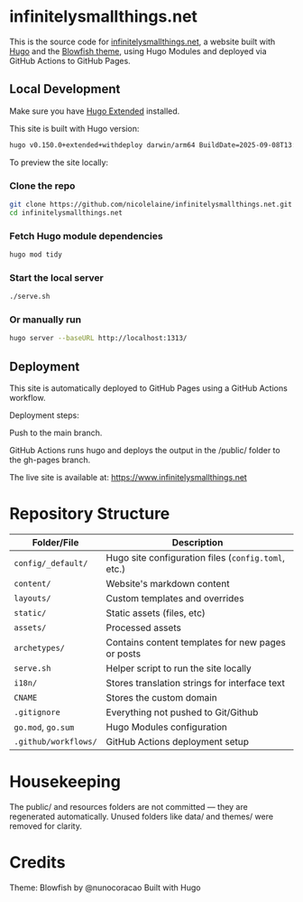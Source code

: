 # infinitelysmallthings.net

This is the source code for [infinitelysmallthings.net](https://www.infinitelysmallthings.net), a website built with [Hugo](https://gohugo.io/) and the [Blowfish theme](https://github.com/nunocoracao/blowfish), using Hugo Modules and deployed via GitHub Actions to GitHub Pages.

## Local Development

Make sure you have [Hugo Extended](https://gohugo.io/getting-started/installing/) installed.

This site is built with Hugo version:

```bash
hugo v0.150.0+extended+withdeploy darwin/arm64 BuildDate=2025-09-08T13:01:12Z VendorInfo=brew
```

To preview the site locally:

### Clone the repo
```bash
git clone https://github.com/nicolelaine/infinitelysmallthings.net.git
cd infinitelysmallthings.net
```

### Fetch Hugo module dependencies
```bash
hugo mod tidy
```

### Start the local server
```bash
./serve.sh
```

### Or manually run 
```bash
hugo server --baseURL http://localhost:1313/
```

## Deployment 

This site is automatically deployed to GitHub Pages using a GitHub Actions workflow.

Deployment steps:

Push to the main branch.

GitHub Actions runs hugo and deploys the output in the /public/ folder to the gh-pages branch.

The live site is available at:
https://www.infinitelysmallthings.net

# Repository Structure

| Folder/File          | Description                                               |
| -------------------- | --------------------------------------------------------- |
| `config/_default/`   | Hugo site configuration files (`config.toml`, etc.)       |
| `content/`           | Website's markdown content                                |
| `layouts/`           | Custom templates and overrides                            |
| `static/`            | Static assets (files, etc)                                |
| `assets/`            | Processed assets                                          |
| `archetypes/`        | Contains content templates for new pages or posts         |
| `serve.sh`           | Helper script to run the site locally                     |
| `i18n/`              | Stores translation strings for interface text             |
| `CNAME`              | Stores the custom domain                                  |
| `.gitignore`         | Everything not pushed to Git/Github                       |
| `go.mod`, `go.sum`   | Hugo Modules configuration                                |
| `.github/workflows/` | GitHub Actions deployment setup                           |

# Housekeeping

The public/ and resources folders are not committed — they are regenerated automatically.
Unused folders like data/ and themes/ were removed for clarity.

# Credits

Theme: Blowfish by @nunocoracao 
Built with Hugo
